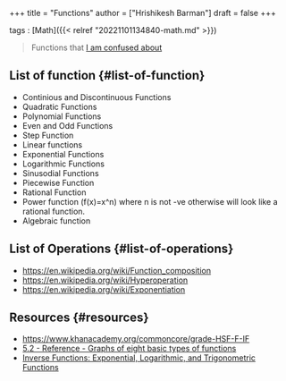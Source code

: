 +++
title = "Functions"
author = ["Hrishikesh Barman"]
draft = false
+++

tags
: [Math]({{< relref "20221101134840-math.md" >}})

> Functions that [I am confused about](https://en.wikipedia.org/wiki/List_of_types_of_functions)


## List of function {#list-of-function}

-   Continious and Discontinuous Functions
-   Quadratic Functions
-   Polynomial Functions
-   Even and Odd Functions
-   Step Function
-   Linear functions
-   Exponential Functions
-   Logarithmic Functions
-   Sinusodial Functions
-   Piecewise Function
-   Rational Function
-   Power function (f(x)=x^n) where n is not -ve otherwise will look like a rational function.
-   Algebraic function


## List of Operations {#list-of-operations}

-   <https://en.wikipedia.org/wiki/Function_composition>
-   <https://en.wikipedia.org/wiki/Hyperoperation>
-   <https://en.wikipedia.org/wiki/Exponentiation>


## Resources {#resources}

-   <https://www.khanacademy.org/commoncore/grade-HSF-F-IF>
-   [5.2 - Reference - Graphs of eight basic types of functions](http://mathonweb.com/help_ebook/html/functions_4.htm)
-   [Inverse Functions: Exponential, Logarithmic, and Trigonometric Functions](https://courses.lumenlearning.com/boundless-calculus/chapter/inverse-functions-exponential-logarithmic-and-trigonometric-functions/)
